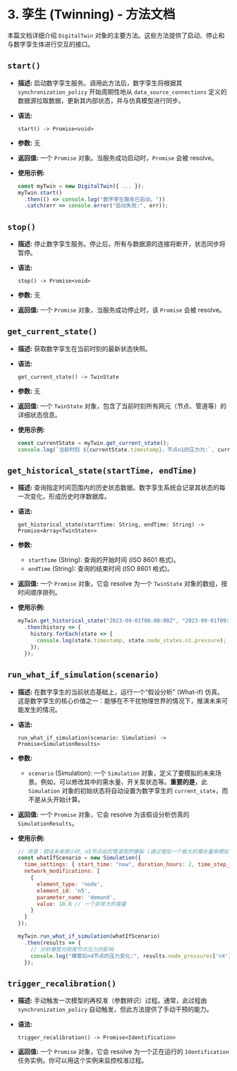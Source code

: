 # 3. 孪生 (Twinning) - 方法文档

本篇文档详细介绍 `DigitalTwin` 对象的主要方法。这些方法提供了启动、停止和与数字孪生体进行交互的接口。

## `start()`

*   **描述:**
    启动数字孪生服务。调用此方法后，数字孪生将根据其 `synchronization_policy` 开始周期性地从 `data_source_connections` 定义的数据源拉取数据，更新其内部状态，并与仿真模型进行同步。

*   **语法:**
    ```
    start() -> Promise<void>
    ```

*   **参数:**
    无

*   **返回值:**
    一个 `Promise` 对象。当服务成功启动时，`Promise` 会被 resolve。

*   **使用示例:**
    ```javascript
    const myTwin = new DigitalTwin({ ... });
    myTwin.start()
      .then(() => console.log("数字孪生服务已启动。"))
      .catch(err => console.error("启动失败:", err));
    ```

## `stop()`

*   **描述:**
    停止数字孪生服务。停止后，所有与数据源的连接将断开，状态同步将暂停。

*   **语法:**
    ```
    stop() -> Promise<void>
    ```

*   **参数:**
    无

*   **返回值:**
    一个 `Promise` 对象，当服务成功停止时，该 `Promise` 会被 resolve。

## `get_current_state()`

*   **描述:**
    获取数字孪生在当前时刻的最新状态快照。

*   **语法:**
    ```
    get_current_state() -> TwinState
    ```

*   **参数:**
    无

*   **返回值:**
    一个 `TwinState` 对象，包含了当前时刻所有网元（节点、管道等）的详细状态信息。

*   **使用示例:**
    ```javascript
    const currentState = myTwin.get_current_state();
    console.log(`当前时刻 ${currentState.timestamp}，节点n1的压力为:`, currentState.node_states.n1.pressure);
    ```

## `get_historical_state(startTime, endTime)`

*   **描述:**
    查询指定时间范围内的历史状态数据。数字孪生系统会记录其状态的每一次变化，形成历史时序数据库。

*   **语法:**
    ```
    get_historical_state(startTime: String, endTime: String) -> Promise<Array<TwinState>>
    ```

*   **参数:**
    *   `startTime` (String): 查询的开始时间 (ISO 8601 格式)。
    *   `endTime` (String): 查询的结束时间 (ISO 8601 格式)。

*   **返回值:**
    一个 `Promise` 对象，它会 resolve 为一个 `TwinState` 对象的数组，按时间顺序排列。

*   **使用示例:**
    ```javascript
    myTwin.get_historical_state("2023-09-01T08:00:00Z", "2023-09-01T09:00:00Z")
      .then(history => {
        history.forEach(state => {
          console.log(state.timestamp, state.node_states.n1.pressure);
        });
      });
    ```

## `run_what_if_simulation(scenario)`

*   **描述:**
    在数字孪生的当前状态基础上，运行一个“假设分析” (What-if) 仿真。这是数字孪生的核心价值之一：能够在不干扰物理世界的情况下，推演未来可能发生的情况。

*   **语法:**
    ```
    run_what_if_simulation(scenario: Simulation) -> Promise<SimulationResults>
    ```

*   **参数:**
    *   `scenario` (Simulation): 一个 `Simulation` 对象，定义了要模拟的未来场景。例如，可以修改其中的需水量、开关泵状态等。**重要的是**，此 `Simulation` 对象的初始状态将自动设置为数字孪生的 `current_state`，而不是从头开始计算。

*   **返回值:**
    一个 `Promise` 对象，它会 resolve 为该假设分析仿真的 `SimulationResults`。

*   **使用示例:**
    ```javascript
    // 场景：假设未来两小时，n5节点处的管道突然爆裂 (通过增加一个极大的需水量来模拟)
    const whatIfScenario = new Simulation({
      time_settings: { start_time: "now", duration_hours: 2, time_step_seconds: 300 },
      network_modifications: [
        {
          element_type: 'node',
          element_id: 'n5',
          parameter_name: 'demand',
          value: 10.0 // 一个非常大的需量
        }
      ]
    });

    myTwin.run_what_if_simulation(whatIfScenario)
      .then(results => {
        // 分析爆管对周围节点压力的影响
        console.log("爆管后n4节点的压力变化:", results.node_pressures['n4']);
      });
    ```

## `trigger_recalibration()`

*   **描述:**
    手动触发一次模型的再校准（参数辨识）过程。通常，此过程由 `synchronization_policy` 自动触发，但此方法提供了手动干预的能力。

*   **语法:**
    ```
    trigger_recalibration() -> Promise<Identification>
    ```

*   **返回值:**
    一个 `Promise` 对象，它会 resolve 为一个正在运行的 `Identification` 任务实例。你可以用这个实例来监控校准过程。
